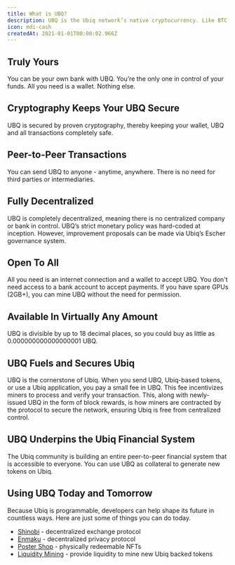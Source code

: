 ```yaml
---
title: What is UBQ?
description: UBQ is the Ubiq network’s native cryptocurrency. Like BTC or ETH, it is scarce digital money.
icon: mdi-cash
createdAt: 2021-01-01T00:00:02.966Z
---
```


## Truly Yours

You can be your own bank with UBQ. You’re the only one in control of your funds. All you need is a wallet. Nothing else.

## Cryptography Keeps Your UBQ Secure

UBQ is secured by proven cryptography, thereby keeping your wallet, UBQ and all transactions completely safe.

## Peer-to-Peer Transactions

You can send UBQ to anyone - anytime, anywhere. There is no need for third parties or intermediaries.

## Fully Decentralized

UBQ is completely decentralized, meaning there is no centralized company or bank in control. UBQ’s strict monetary policy was hard-coded at inception. However, improvement proposals can be made via Ubiq’s Escher governance system.

## Open To All

All you need is an internet connection and a wallet to accept UBQ. You don't need access to a bank account to accept payments. If you have spare GPUs (2GB+), you can mine UBQ without the need for permission.

## Available In Virtually Any Amount

UBQ is divisible by up to 18 decimal places, so you could buy as little as 0.000000000000000001 UBQ.

## UBQ Fuels and Secures Ubiq

UBQ is the cornerstone of Ubiq. When you send UBQ, Ubiq-based tokens, or use a Ubiq application, you pay a small fee in UBQ. This fee incentivizes miners to process and verify your transaction. This, along with newly-issued UBQ in the form of block rewards, is how miners are contracted by the protocol to secure the network, ensuring Ubiq is free from centralized control. 

## UBQ Underpins the Ubiq Financial System

The Ubiq community is building an entire peer-to-peer financial system that is accessible to everyone.
You can use UBQ as collateral to generate new tokens on Ubiq.

## Using UBQ Today and Tomorrow

Because Ubiq is programmable, developers can help shape its future in countless ways. Here are just some of things you can do today.

* [Shinobi](https://shinobi-info.ubiq.ninja) - decentralized exchange protocol
* [Enmaku](https://ubiq.enmaku.io) - decentralized privacy protocol
* [Poster Shop](https://poster.ubiqsmart.com/) - physically redeemable NFTs
* [Liquidity Mining](https://tge1.ubiqsmart.com/) - provide liquidity to mine new Ubiq backed tokens
